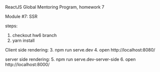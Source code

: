 ReactJS Global Mentoring Program, homework 7

Module #7: SSR

steps:
1. checkout hw6 branch 
2. yarn install

Client side rendering:
3. npm run serve.dev
4. open http://localhost:8080/

server side rendering:
5. npm run serve.dev-server-side
6. open http://localhost:8000/

